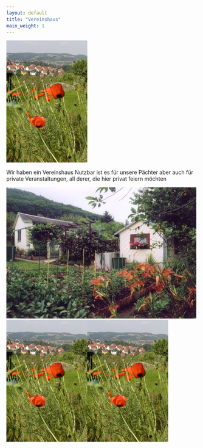 ```yaml
---
layout: default
title: "Vereinshaus"
main_weight: 1
---
```


![xx](assets/images/mohn.jpg)

Wir haben ein Vereinshaus Nutzbar ist es für unsere Pächter aber auch für private Veranstaltungen, all derer, die hier privat feiern möchten



<img style="float: none" src="assets/images/garten.jpg"><img style="float: none" src="assets/images/mohn.jpg"><img style="float: none" src="assets/images/mohn.jpg"> 